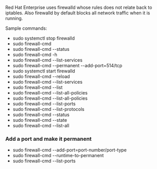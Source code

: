Red Hat Enterprise uses firewalld whose rules does not relate back to iptables.  Also firewalld by default blocks all network traffic when it is running.

Sample commands:

- sudo systemctl stop firewalld
- sudo firewall-cmd
- sudo firewall-cmd --status
- sudo firewall-cmd -h
- sudo firewall-cmd --list-services
- sudo firewall-cmd --permanent --add-port=514/tcp
- sudo systemctl start firewalld
- sudo firewall-cmd --reload
- sudo firewall-cmd --list-services
- sudo firewall-cmd --list
- sudo firewall-cmd --list-all-policies
- sudo firewall-cmd --list-all-policies
- sudo firewall-cmd --list-ports
- sudo firewall-cmd --list-protocols
- sudo firewall-cmd --status
- sudo firewall-cmd --state
- sudo firewall-cmd --list-all

### Add a port and make it permanent
- sudo firewall-cmd --add-port=port-number/port-type
- sudo firewall-cmd --runtime-to-permanent
- sudo firewall-cmd --list-ports
